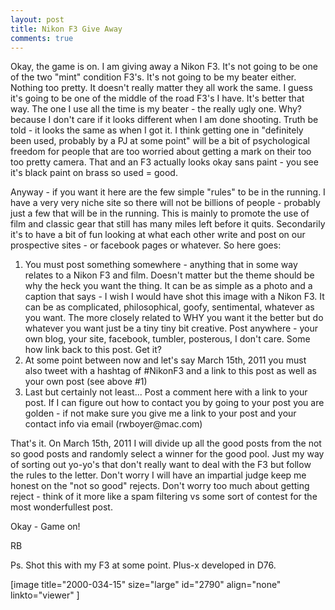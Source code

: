 ```yaml
---
layout: post
title: Nikon F3 Give Away
comments: true
---
```

Okay, the game is on. I am giving away a Nikon F3. It's not going to be one of the two "mint" condition F3's. It's not going to be my beater either. Nothing too pretty. It doesn't really matter they all work the same. I guess it's going to be one of the middle of the road F3's I have. It's better that way. The one I use all the time is my beater - the really ugly one. Why? because I don't care if it looks different when I am done shooting. Truth be told - it looks the same as when I got it. I think getting one in "definitely been used, probably by a PJ at some point" will be a bit of psychological freedom for people that are too worried about getting a mark on their too too pretty camera. That and an F3 actually looks okay sans paint - you see it's black paint on brass so used = good.

Anyway - if you want it here are the few simple "rules" to be in the running. I have a very very niche site so there will not be billions of people - probably just a few that will be in the running. This is mainly to promote the use of film and classic gear that still has many miles left before it quits. Secondarily it's to have a bit of fun looking at what each other write and post on our prospective sites - or facebook pages or whatever. So here goes:
<ol>
	<li>You must post something somewhere - anything that in some way relates to a Nikon F3 and film. Doesn't matter but the theme should be why the heck you want the thing. It can be as simple as a photo and a caption that says - I wish I would have shot this image with a Nikon F3. It can be as complicated, philosophical, goofy, sentimental, whatever as you want. The more closely related to WHY you want it the better but do whatever you want just be a tiny tiny bit creative. Post anywhere - your own blog, your site, facebook, tumbler, posterous, I don't care. Some how link back to this post. Get it?</li>
	<li>At some point between now and let's say March 15th, 2011 you must also tweet with a hashtag of #NikonF3 and a link to this post as well as your own post (see above #1)</li>
	<li>Last but certainly not least... Post a comment here with a link to your post. If I can figure out how to contact you by going to your post you are golden - if not make sure you give me a link to your post and your contact info via email (rwboyer@mac.com)</li>
</ol>
That's it. On March 15th, 2011 I will divide up all the good posts from the not so good posts and randomly select a winner for the good pool. Just my way of sorting out yo-yo's that don't really want to deal with the F3 but follow the rules to the letter. Don't worry I will have an impartial judge keep me honest on the "not so good" rejects. Don't worry too much about getting reject - think of it more like a spam filtering vs some sort of contest for the most wonderfullest post.

Okay - Game on!

RB

Ps. Shot this with my F3 at some point. Plus-x developed in D76.

[image title="2000-034-15" size="large" id="2790" align="none" linkto="viewer" ] 